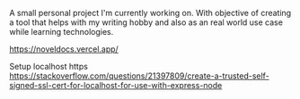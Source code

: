 A small personal project I'm currently working on. With objective of creating a tool that helps with my writing hobby and also as an real world use case while learning technologies.

https://noveldocs.vercel.app/


Setup localhost https
https://stackoverflow.com/questions/21397809/create-a-trusted-self-signed-ssl-cert-for-localhost-for-use-with-express-node
